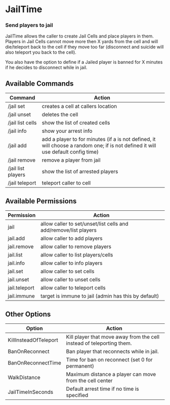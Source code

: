 # JailTime
### Send players to jail

JailTime allows the caller to create Jail Cells and place players in them. Players in Jail Cells cannot move more then X yards from the cell and will die/teleport back to the cell if they move too far (disconnect and suicide will also teleport you back to the cell).

You also have the option to define if a Jailed player is banned for X minutes if he decides to disconnect while in jail.

## Available Commands
Command | Action
------- | -------
/jail set <cell>				 | creates a cell at callers location
/jail unset <cell>				 | deletes the cell
/jail list cells				 | show the list of created cells
/jail info						 | show your arrest info
/jail add <player> <time> <cell> | add a player to <cell> for <time> minutes (if a <cell> is not defined, it will choose a random one; if <time> is not defined it will use default config time)
/jail remove <player>			 | remove a player from jail
/jail list players				 | show the list of arrested players
/jail teleport <cell>			 | teleport caller to cell

## Available Permissions

Permission| Action
--------- | -------
<Command>jail</Command>				| allow caller to set/unset/list cells and add/remove/list players
<Command>jail.add</Command>			| allow caller to add players
<Command>jail.remove</Command>		| allow caller to remove players
<Command>jail.list</Command>		| allow caller to list players/cells
<Command>jail.info</Command>		| allow caller to info players
<Command>jail.set</Command>			| allow caller to set cells
<Command>jail.unset</Command>		| allow caller to unset cells
<Command>jail.teleport</Command>	| allow caller to teleport cells
<Command>jail.immune</Command>		| target is immune to jail (admin has this by default)

## Other Options
Option | Action
------- | -------
KillInsteadOfTeleport			| Kill player that move away from the cell instead of teleporting them.
BanOnReconnect					| Ban player that reconnects while in jail.
BanOnReconnectTime				| Time for ban on reconnect (set 0 for permanent)
WalkDistance					| Maximum distance a player can move from the cell center
JailTimeInSeconds 				| Default arrest time if no time is specified


